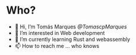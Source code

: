 # Who?
- 👋 Hi, I’m Tomás Marques _@TomascpMarques_
- 👀 I’m interested in Web development
- 🌱 I’m currently learning Rust and webassembly
- 📫 How to reach me ... who knows

